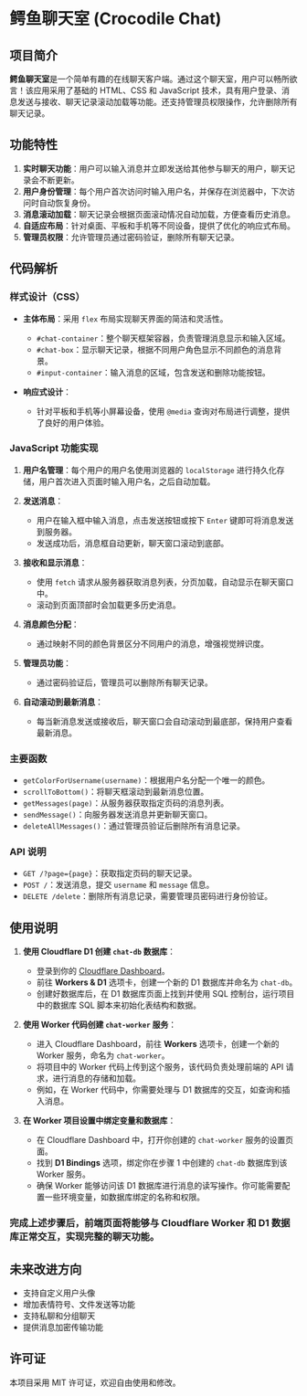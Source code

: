 # 鳄鱼聊天室 (Crocodile Chat)

## 项目简介

**鳄鱼聊天室**是一个简单有趣的在线聊天客户端。通过这个聊天室，用户可以畅所欲言！该应用采用了基础的 HTML、CSS 和 JavaScript 技术，具有用户登录、消息发送与接收、聊天记录滚动加载等功能。还支持管理员权限操作，允许删除所有聊天记录。

## 功能特性

1. **实时聊天功能**：用户可以输入消息并立即发送给其他参与聊天的用户，聊天记录会不断更新。
2. **用户身份管理**：每个用户首次访问时输入用户名，并保存在浏览器中，下次访问时自动恢复身份。
3. **消息滚动加载**：聊天记录会根据页面滚动情况自动加载，方便查看历史消息。
4. **自适应布局**：针对桌面、平板和手机等不同设备，提供了优化的响应式布局。
5. **管理员权限**：允许管理员通过密码验证，删除所有聊天记录。

## 代码解析

### 样式设计（CSS）

- **主体布局**：采用 `flex` 布局实现聊天界面的简洁和灵活性。
  - `#chat-container`：整个聊天框架容器，负责管理消息显示和输入区域。
  - `#chat-box`：显示聊天记录，根据不同用户角色显示不同颜色的消息背景。
  - `#input-container`：输入消息的区域，包含发送和删除功能按钮。
  
- **响应式设计**：
  - 针对平板和手机等小屏幕设备，使用 `@media` 查询对布局进行调整，提供了良好的用户体验。

### JavaScript 功能实现

1. **用户名管理**：每个用户的用户名使用浏览器的 `localStorage` 进行持久化存储，用户首次进入页面时输入用户名，之后自动加载。

2. **发送消息**：
   - 用户在输入框中输入消息，点击发送按钮或按下 `Enter` 键即可将消息发送到服务器。
   - 发送成功后，消息框自动更新，聊天窗口滚动到底部。

3. **接收和显示消息**：
   - 使用 `fetch` 请求从服务器获取消息列表，分页加载，自动显示在聊天窗口中。
   - 滚动到页面顶部时会加载更多历史消息。

4. **消息颜色分配**：
   - 通过映射不同的颜色背景区分不同用户的消息，增强视觉辨识度。

5. **管理员功能**：
   - 通过密码验证后，管理员可以删除所有聊天记录。

6. **自动滚动到最新消息**：
   - 每当新消息发送或接收后，聊天窗口会自动滚动到最底部，保持用户查看最新消息。

### 主要函数

- `getColorForUsername(username)`：根据用户名分配一个唯一的颜色。
- `scrollToBottom()`：将聊天框滚动到最新消息位置。
- `getMessages(page)`：从服务器获取指定页码的消息列表。
- `sendMessage()`：向服务器发送消息并更新聊天窗口。
- `deleteAllMessages()`：通过管理员验证后删除所有消息记录。

### API 说明

- `GET /?page={page}`：获取指定页码的聊天记录。
- `POST /`：发送消息，提交 `username` 和 `message` 信息。
- `DELETE /delete`：删除所有消息记录，需要管理员密码进行身份验证。

## 使用说明

1. **使用 Cloudflare D1 创建 `chat-db` 数据库**：
   - 登录到你的 [Cloudflare Dashboard](https://dash.cloudflare.com/)。
   - 前往 **Workers & D1** 选项卡，创建一个新的 D1 数据库并命名为 `chat-db`。
   - 创建好数据库后，在 D1 数据库页面上找到并使用 SQL 控制台，运行项目中的数据库 SQL 脚本来初始化表结构和数据。

2. **使用 Worker 代码创建 `chat-worker` 服务**：
   - 进入 Cloudflare Dashboard，前往 **Workers** 选项卡，创建一个新的 Worker 服务，命名为 `chat-worker`。
   - 将项目中的 Worker 代码上传到这个服务，该代码负责处理前端的 API 请求，进行消息的存储和加载。
   - 例如，在 Worker 代码中，你需要处理与 D1 数据库的交互，如查询和插入消息。

3. **在 Worker 项目设置中绑定变量和数据库**：
   - 在 Cloudflare Dashboard 中，打开你创建的 `chat-worker` 服务的设置页面。
   - 找到 **D1 Bindings** 选项，绑定你在步骤 1 中创建的 `chat-db` 数据库到该 Worker 服务。
   - 确保 Worker 能够访问该 D1 数据库进行消息的读写操作。你可能需要配置一些环境变量，如数据库绑定的名称和权限。

### 完成上述步骤后，前端页面将能够与 Cloudflare Worker 和 D1 数据库正常交互，实现完整的聊天功能。

## 未来改进方向

- 支持自定义用户头像
- 增加表情符号、文件发送等功能
- 支持私聊和分组聊天
- 提供消息加密传输功能

## 许可证

本项目采用 MIT 许可证，欢迎自由使用和修改。
